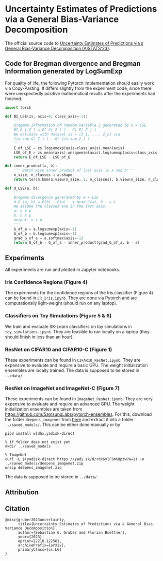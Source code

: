 # Uncertainty Estimates of Predictions via a General Bias-Variance Decomposition

The official source code to [Uncertainty Estimates of Predictions via a General Bias-Variance Decomposition (AISTATS'23)](https://arxiv.org/abs/2210.12256).

## Code for Bregman divergence and Bregman Information generated by LogSumExp

For quality of life, the following Pytorch implementation should easily work via Copy-Pasting.
It differs slightly from the experiment code, since there were unexpectedly positive mathematical results after the experiments had finished.

```python
import torch

def BI_LSE(zs, axis=0, class_axis=-1):
    '''
    Bregman Information of random variable Z generated by G = LSE
    BI_G [ Z ] = E[ G( Z ) ] - G( E[ Z ] )
    We estimate with dataset zs = [Z_1, ..., Z_n] via
    1/n sum G( Z_i ) - G( 1/n sum Z_i )
    '''
    E_of_LSE = zs.logsumexp(axis=class_axis).mean(axis)
    LSE_of_E = zs.mean(axis).unsqueeze(axis).logsumexp(axis=class_axis).squeeze(axis)
    return E_of_LSE - LSE_of_E

def inner_product(a, b):
    ''' Batch wise inner product of last axis in a and b'''
    n_size, n_classes = a.shape
    return torch.bmm(a.view(n_size, 1, n_classes), b.view(n_size, n_classes, 1)).squeeze(-1).squeeze(-1)

def d_LSE(a, b):
    '''
    Bregman divergence generated by G = LSE
    d_G (a, b) = G(b) - G(a) - < grad G(a), b - a >
    We assume the classes are in the last axis.
    a: n x p
    b: n x p
    output: n x n
    '''
    G_of_a = a.logsumexp(axis=-1)
    G_of_b = b.logsumexp(axis=-1)
    grad_G_of_a = a.softmax(axis=-1)
    return G_of_b - G_of_a - inner_product(grad_G_of_a, b - a)
```

## Experiments

All experiments are run and plotted in Jupyter notebooks.

### Iris Confidence Regions (Figure 4)

The experiments for the confidence regions of the Iris classifier (Figure 4) can be found in `CR_iris.ipynb`.
They are done via Pytorch and are computationally light-weight (should run on any laptop).

### Classifiers on Toy Simulations (Figure 5 & 6)

We train and evaluate SK-Learn classifiers on toy simulations in `toy_simulations.ipynb`.
They are feasible to run locally on a laptop (they should finish in less than an hour).

### ResNet on CIFAR10 and CIFAR10-C (Figure 1)

These experiments can be found in `CIFAR10_ResNet.ipynb`.
They are expensive to evaluate and require a basic GPU.
The weight initialization ensembles are locally trained.
The data is supposed to be stored in `../data/`.

### ResNet on ImageNet and ImageNet-C (Figure 7)

These experiments can be found in `ImageNet_ResNet.ipynb`.
They are very expensive to evaluate and require an advanced GPU.
The weight initialization ensembles are taken from https://github.com/SamsungLabs/pytorch-ensembles.
For this, download the folder `deepens_imagenet` from [here](https://disk.yandex.ru/d/qwwESfJkkO48Bw?w=1) and extract it into a folder `../saved_models/`.
This can be either done manually or by
```
pip3 install wldhx.yadisk-direct

% if folder does not exist yet
mkdir ../saved_models

% ImageNet
curl -L $(yadisk-direct https://yadi.sk/d/rdk6ylF5mK8ptw?w=1) -o ../saved_models/deepens_imagenet.zip
unzip deepens_imagenet.zip 
```
The data is supposed to be stored in `../data/`.

## Attribution


## Citation

```
@misc{gruber2023uncertainty,
      title={Uncertainty Estimates of Predictions via a General Bias-Variance Decomposition}, 
      author={Sebastian G. Gruber and Florian Buettner},
      year={2023},
      eprint={2210.12256},
      archivePrefix={arXiv},
      primaryClass={cs.LG}
}
```

